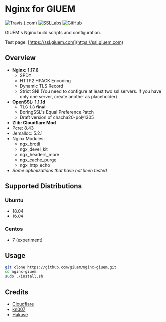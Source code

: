 # Nginx for GIUEM

[![Travis (.com)](https://img.shields.io/travis/com/giuem/nginx-giuem/master.svg?style=flat-square)](https://travis-ci.com/giuem/nginx-giuem)
[![SSLLabs](https://img.shields.io/badge/SSLLabs-A%2B-brightgreen.svg?style=flat-square)](https://www.ssllabs.com/ssltest/analyze.html?d=ssl.giuem.com)
[![GitHub](https://img.shields.io/github/license/giuem/nginx-giuem.svg?style=flat-square)](https://github.com/giuem/nginx-giuem/blob/master/LICENSE)

GIUEM's Nginx build scripts and configuration. 

Test page: [https://ssl.giuem.com](https://ssl.giuem.com)

## Overview

* **Nginx: 1.17.6**
  * SPDY
  * HTTP2 HPACK Encoding
  * Dynamic TLS Record
  * Strict SNI (You need to configure at least two ssl servers. If you have only one server, create another as placeholder)
* **OpenSSL: 1.1.1d**
  * TLS 1.3 **final**
  * BoringSSL's Equal Preference Patch
  * Draft version of chacha20-poly1305
* **Zlib: Cloudflare Mod**
* Pcre: 8.43
* Jemalloc: 5.2.1
* Nginx Modules:
  * ngx_brotli
  * ngx_devel_kit
  * ngx_headers_more
  * ngx_cache_purge
  * ngx_http_echo
* *Some optimizations that have not been tested*

## Supported Distributions

### Ubuntu

* 18.04
* 16.04

### Centos

* 7 (experiment)

## Usage

``` bash
git clone https://github.com/giuem/nginx-giuem.git
cd nginx-giuem
sudo ./install.sh
```

## Credits

* [Cloudflare](https://www.cloudflare.com/)
* [kn007](https://github.com/kn007)
* [Hakase](https://github.com/hakasenyang)
